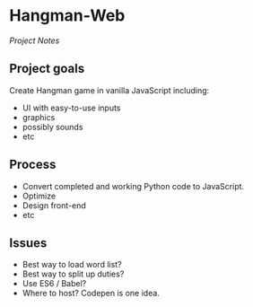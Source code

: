 # Hangman-Web
*Project Notes*

## Project goals
Create Hangman game in vanilla JavaScript including:
- UI with easy-to-use inputs
- graphics
- possibly sounds
- etc

## Process
- Convert completed and working Python code to JavaScript.
- Optimize
- Design front-end
- etc

## Issues
- Best way to load word list?
- Best way to split up duties?
- Use ES6 / Babel?
- Where to host? Codepen is one idea.
